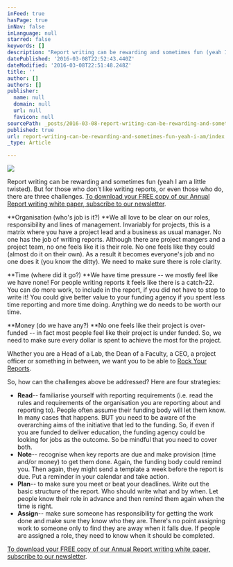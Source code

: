 ```yaml
---
inFeed: true
hasPage: true
inNav: false
inLanguage: null
starred: false
keywords: []
description: "Report writing can be rewarding and sometimes fun (yeah I am a little twisted). But for those who don't like writing reports, or even those who do, there are three challenges.\_To download your FREE copy of our Annual Report writing white paper, subscribe to our newsletter."
datePublished: '2016-03-08T22:52:43.440Z'
dateModified: '2016-03-08T22:51:48.248Z'
title: ''
author: []
authors: []
publisher:
  name: null
  domain: null
  url: null
  favicon: null
sourcePath: _posts/2016-03-08-report-writing-can-be-rewarding-and-sometimes-fun-yeah-i-am.md
published: true
url: report-writing-can-be-rewarding-and-sometimes-fun-yeah-i-am/index.html
_type: Article

---
```

![](https://the-grid-user-content.s3-us-west-2.amazonaws.com/42e20a3d-1418-4938-b967-eb4170935927.jpg)

Report writing can be rewarding and sometimes fun (yeah I am a little twisted). But for those who don't like writing reports, or even those who do, there are three challenges. [To download your FREE copy of our Annual Report writing white paper, subscribe to our newsletter][0].

**Organisation (who's job is it?) **We all love to be clear on our roles, responsibility and lines of management. Invariably for projects, this is a matrix where you have a project lead and a business as usual manager. No one has the job of writing reports. Although there are project mangers and a project team, no one feels like it is their role. No one feels like they could (almost do it on their own). As a result it becomes everyone's job and no one does it (you know the ditty). We need to make sure there is role clarity.

**Time (where did it go?) **We have time pressure -- we mostly feel like we have none! For people writing reports it feels like there is a catch-22\. You can do more work, to include in the report, if you did not have to stop to write it! You could give better value to your funding agency if you spent less time reporting and more time doing. Anything we do needs to be worth our time.

**Money (do we have any?) **No one feels like their project is over-funded -- in fact most people feel like their project is under funded. So, we need to make sure every dollar is spent to achieve the most for the project.

Whether you are a Head of a Lab, the Dean of a Faculty, a CEO, a project officer or something in between, we want you to be able to [Rock Your Reports][1].

So, how can the challenges above be addressed? Here are four strategies:

* **Read**-- familiarise yourself with reporting requirements (i.e. read the rules and requirements of the organisation you are reporting about and reporting to). People often assume their funding body will let them know. In many cases that happens. BUT you need to be aware of the overarching aims of the initiative that led to the funding. So, if even if you are funded to deliver education, the funding agency could be looking for jobs as the outcome. So be mindful that you need to cover both.
* **Note**-- recognise when key reports are due and make provision (time and/or money) to get them done. Again, the funding body could remind you. Then again, they might send a template a week before the report is due. Put a reminder in your calendar and take action.
* **Plan**-- to make sure you meet or beat your deadlines. Write out the basic structure of the report. Who should write what and by when. Let people know their role in advance and then remind them again when the time is right.
* **Assign**-- make sure someone has responsibility for getting the work done and make sure they know who they are. There's no point assigning work to someone only to find they are away when it falls due. If people are assigned a role, they need to know when it should be completed.

[To download your FREE copy of our Annual Report writing white paper, subscribe to our newsletter][0].

[0]: http://vbic.us7.list-manage.com/subscribe?u=2cc4239758d763b87b7070e86&id=5606321d11
[1]: http://www.ravencg.com.au/index.php/blog/76-rock-your-reports